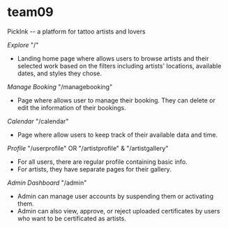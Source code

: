 # team09

PickInk -- a platform for tattoo artists and lovers

*Explore* "/"
- Landing home page where allows users to browse artists and their selected work based on the filters including artists' locations, available dates, and styles they chose. 

*Manage Booking* "/managebooking"
- Page where allows user to manage their booking. They can delete or edit the information of their bookings.

*Calendar* "/calendar"
- Page where allow users to keep track of their available data and time.

*Profile* "/userprofile" OR "/artistprofile" & "/artistgallery"
- For all users, there are regular profile containing basic info. 
- For artists, they have separate pages for their gallery.

*Admin Dashboard* "/admin"
- Admin can manage user accounts by suspending them or activating them.
- Admin can also view, approve, or reject uploaded certificates by users who want to be certificated as artists.
